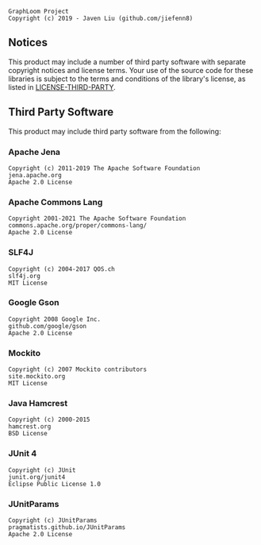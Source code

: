     GraphLoom Project
    Copyright (c) 2019 - Javen Liu (github.com/jiefenn8)
    
## Notices

This product may include a number of third party software with separate 
copyright notices and license terms. Your use of the source code for
these libraries is subject to the terms and conditions of the library's
license, as listed in [LICENSE-THIRD-PARTY](./LICENSE-3RD-PARTY.md).

## Third Party Software
    
This product may include third party software from the following:

### Apache Jena
    
    Copyright (c) 2011-2019 The Apache Software Foundation
    jena.apache.org
    Apache 2.0 License

### Apache Commons Lang

    Copyright 2001-2021 The Apache Software Foundation
    commons.apache.org/proper/commons-lang/
    Apache 2.0 License

### SLF4J

    Copyright (c) 2004-2017 QOS.ch
    slf4j.org
    MIT License

### Google Gson

    Copyright 2008 Google Inc.
    github.com/google/gson
    Apache 2.0 License

### Mockito
    Copyright (c) 2007 Mockito contributors
    site.mockito.org
    MIT License

### Java Hamcrest

    Copyright (c) 2000-2015
    hamcrest.org
    BSD License 

### JUnit 4

    Copyright (c) JUnit
    junit.org/junit4
    Eclipse Public License 1.0

### JUnitParams

    Copyright (c) JUnitParams
    pragmatists.github.io/JUnitParams
    Apache 2.0 License
